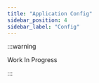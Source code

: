 ```yaml
---
title: "Application Config"
sidebar_position: 4
sidebar_label: "Config"
---
```


:::warning

Work In Progress

:::